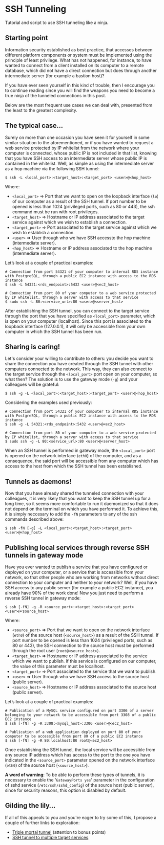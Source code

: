 # SSH Tunneling

Tutorial and script to use SSH tunneling like a ninja.

## Starting point

Information security established as best practice, that accesses between different platform components or system must be implemented using the principle of least privilege. What has not happened, for instance, to have wanted to connect from a client installed on its computer to a remote database, which did not have a direct connection but does through another intermediate server (for example a bastion host)?

If you have ever seen yourself in this kind of trouble, then I encourage you to continue reading since you will find the weapons you need to become a true ninja of the tunneled connections in this post.

Below are the most frequent use cases we can deal with, presented from the least to the greatest complexity.

## The typical case…

Surely on more than one occasion you have seen it for yourself in some similar situation to the aforementioned,  or if you have wanted to request a web service protected by IP whitelist from the network where your computer is connected, whose public IP is not included in that list, knowing that you have SSH access to an intermediate server whose public IP is contained in the whitelist. Well, as simple as using the intermediate server as a hop machine via the following SSH tunnel:

    $ ssh -L <local_port>:<target_host>:<target_port> <user>@<hop_host>

Where:

* `<local_port>` => Port that we want to open on the loopback interface (`lo`) of our computer as a result of the SSH tunnel. If port number to be opened is less than 1024 (privileged ports, such as 80 or 443), the ssh command must be run with root privileges.
* `<target_host>` => Hostname or IP address associated to the target service against which we wish to establish a connection.
* `<target_port>` => Port associated to the target service against which we wish to establish a connection.
* `<user>` => User through who we have SSH accessto the hop machine (intermediate server).
* `<hop_host>` => Hostname or IP address associated to the hop machine (intermediate server).

Let’s look at a couple of practical examples:

    # Connection from port 54321 of your computer to internal RDS instance with PostgreSQL, through a public EC2 instance with access to the RDS instance
    $ ssh -L 54321:<rds_endpoint>:5432 <user>@<ec2_host>
    
    # Connection from port 80 of your computer to a web service protected by IP whitelist, through a server with access to that service
    $ sudo ssh -L 80:<service_url>:80 <user>@<server_host>

After establishing the SSH tunnel, you can connect to the target service through the port that you have specified as `<local_port>` parameter, which is open on your computer (localhost). Since this port is associated to the loopback interface (127.0.0.1), it will only be accessible from your own computer in which the SSH tunnel has been run.

## Sharing is caring!

Let's consider your willing to contribute to others: you decide you want to share the connection you have created through the SSH tunnel with other computers connected to the network. This way, they can also connect to the target service through the `<local_port>` port open on your computer, so what then? The solution is to use the gateway mode (`-g`) and your colleagues will be grateful:

    $ ssh -g -L <local_port>:<target_host>:<target_port> <user>@<hop_host>

Considering the examples used previously:

    # Connection from port 54321 of your computer to internal RDS instance with PostgreSQL, through a public EC2 instance with access to the RDS instance
    $ ssh -g -L 54321:<rds_endpoint>:5432 <user>@<ec2_host>
    
    # Connection from port 80 of your computer to a web service protected by IP whitelist, through a server with access to that service
    $ sudo ssh -g -L 80:<service_url>:80 <user>@<server_host>

When an SSH tunnel is performed in gateway mode, the `<local_port>` port is opened on the network interface (`eth0`) of the computer, and as a consequence, the said port will be accessible from any computer which has access to the host from which the SSH tunnel has been established.

## Tunnels as daemons!

Now that you have already shared the tunneled connection with your colleagues, it is very likely that you want to keep the SSH tunnel up for a long time, so it seems more comfortable to run it daemonized so that it does not depend on the terminal on which you have performed it. To achieve this, it is simply neccesary to add the `-fN` parameters to any of the ssh commands described above:

    $ ssh -fN [-g] -L <local_port>:<target_host>:<target_port> <user>@<hop_host>

## Publishing local services through reverse SSH tunnels in gateway mode

Have you ever wanted to publish a service that you have configured or deployed on your computer, or a service that is accessible from your network, so that other people who are working from networks without direct connection to your computer and neither to your network? Well, if you have SSH access to any public server (for example a public EC2 instance), you already have 90% of the work done! Now you just need to perform a reverse SSH tunnel in gateway mode:

    $ ssh [-fN] -g -R <source_port>:<target_host>:<target_port> <user>@<source_host>

Where:

* `<source_port>` => Port that we want to open on the network interface (`eth0`) of the source host (`<source_host>`) as a result of the SSH tunnel. If port number to be opened is less than 1024 (privileged ports, such as 80 or 443), the SSH connection to the source host must be performed through the root user (`root@<source_host>`).
* `<target_host>` => Hostname or IP address associated to the service which we want to publish. If this service is configured on our computer, the value of this parameter must be localhost.
* `<target_port>` => Port associated to the service that we want to publish.
* `<user>` => User through who we have SSH access to the source host (public server).
* `<source_host>` => Hostname or IP address associated to the source host (public server).

Let’s look at a couple of practical examples:

    # Publication of a MySQL service configured on port 3306 of a server belonging to your network to be accessible from port 3308 of a public EC2 instance
    $ ssh [-fN] -g -R 3308:<mysql_host>:3306 <user>@<ec2_host>
    
    # Publication of a web application deployed on port 80 of your computer to be accessible from port 80 of a public EC2 instance
    $ ssh [-fN] -g -R 80:localhost:80 root@<ec2_host>

Once establishing the SSH tunnel, the local service will be accessible from any source IP address which has access to the port to the one you have indicated in the `<source_port>` parameter opened on the network interface (`eth0`) of the source host (`<source_host>`).

**A word of warning**: To be able to perform these types of tunnels, it is necessary to enable the '`GatewayPorts yes`' parameter in the configuration of sshd service (`/etc/ssh/sshd_config`) of the source host (public server), since for security reasons, this option is disabled by default.

## Gilding the lily…

If all of this appeals to you and you're eager to try some of this, I propose a couple of further links to exploration:

* <a href="https://ufasoli.blogspot.com.es/2013/11/multi-hop-ssh-tunnel-howto-creating-ssh.html" target="_blank">Triple mortal tunnel</a> (attention to bonus points)
* <a href="http://www.linuxhorizon.ro/ssh-tunnel.html" target="_blank">SSH tunnel to multiple target services</a>
